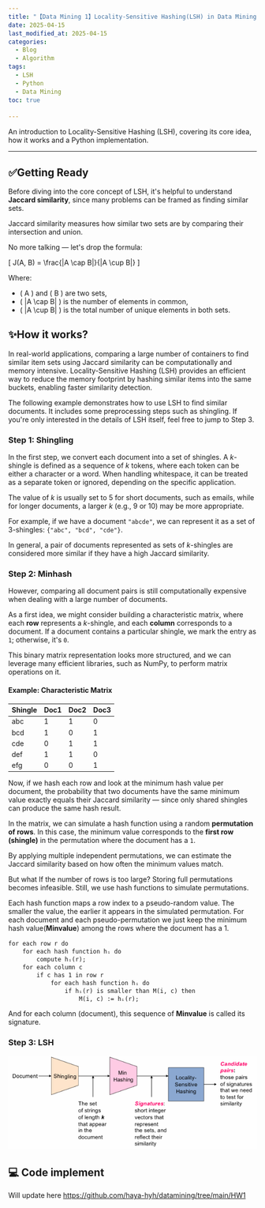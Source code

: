 ```yaml
---
title: "【Data Mining 1】Locality-Sensitive Hashing(LSH) in Data Mining"
date: 2025-04-15
last_modified_at: 2025-04-15
categories:
  - Blog
  - Algorithm
tags:
  - LSH
  - Python
  - Data Mining
toc: true

---
```

An introduction to Locality-Sensitive Hashing (LSH), covering its core idea, how it works and a Python implementation.

---
## ✅Getting Ready

Before diving into the core concept of LSH, it's helpful to understand **Jaccard similarity**, since many problems can be framed as finding similar sets.

Jaccard similarity measures how similar two sets are by comparing their intersection and union.

No more talking — let's drop the formula:

\[
J(A, B) = \frac{|A \cap B|}{|A \cup B|}
\]

Where:
- \( A \) and \( B \) are two sets,
- \( |A \cap B| \) is the number of elements in common,
- \( |A \cup B| \) is the total number of unique elements in both sets.


## ✨How it works?
In real-world applications, comparing a large number of containers to find similar item sets using Jaccard similarity can be computationally and memory intensive. Locality-Sensitive Hashing (LSH) provides an efficient way to reduce the memory footprint by hashing similar items into the same buckets, enabling faster similarity detection.

The following example demonstrates how to use LSH to find similar documents. It includes some preprocessing steps such as shingling. If you're only interested in the details of LSH itself, feel free to jump to Step 3.
### Step 1: Shingling

In the first step, we convert each document into a set of shingles. A *k*-shingle is defined as a sequence of *k* tokens, where each token can be either a character or a word. When handling whitespace, it can be treated as a separate token or ignored, depending on the specific application.

The value of *k* is usually set to 5 for short documents, such as emails, while for longer documents, a larger *k* (e.g., 9 or 10) may be more appropriate.

For example, if we have a document `"abcde"`, we can represent it as a set of 3-shingles: `{"abc", "bcd", "cde"}`.

In general, a pair of documents represented as sets of *k*-shingles are considered more similar if they have a high Jaccard similarity.

### Step 2: Minhash
However, comparing all document pairs is still computationally expensive when dealing with a large number of documents.

As a first idea, we might consider building a characteristic matrix, where each **row** represents a *k*-shingle, and each **column** corresponds to a document. If a document contains a particular shingle, we mark the entry as `1`; otherwise, it's `0`.

This binary matrix representation looks more structured, and we can leverage many efficient libraries, such as NumPy, to perform matrix operations on it.

#### Example: Characteristic Matrix
| Shingle | Doc1 | Doc2 | Doc3 |
|---------|------|------|------|
| abc     | 1    | 1    | 0    |
| bcd     | 1    | 0    | 1    |
| cde     | 0    | 1    | 1    |
| def     | 1    | 1    | 0    |
| efg     | 0    | 0    | 1    |

Now, if we hash each row and look at the minimum hash value per document, the probability that two documents have the same minimum value exactly equals their Jaccard similarity — since only shared shingles can produce the same hash result.

In the matrix, we can simulate a hash function using a random **permutation of rows**. In this case, the minimum value corresponds to the **first row (shingle)** in the permutation where the document has a `1`.

By applying multiple independent permutations, we can estimate the Jaccard similarity based on how often the minimum values match.

But what If the number of rows is too large? Storing full permutations becomes infeasible. Still, we use hash functions to simulate permutations.

Each hash function maps a row index  to a pseudo-random value. The smaller the value, the earlier it appears in the simulated permutation. For each document and each pseudo-permutation we just keep the minimum hash value(**Minvalue**) among the rows where the document has a 1.
```text
for each row r do
    for each hash function hᵢ do
        compute hᵢ(r);
    for each column c
        if c has 1 in row r
            for each hash function hᵢ do
                if hᵢ(r) is smaller than M(i, c) then
                    M(i, c) := hᵢ(r);
```



And for each column (document), this sequence of **Minvalue** is called its signature.

### Step 3: LSH

![The big picture](image/image1.png)
## 💻 Code implement
Will update here https://github.com/haya-hyh/datamining/tree/main/HW1
